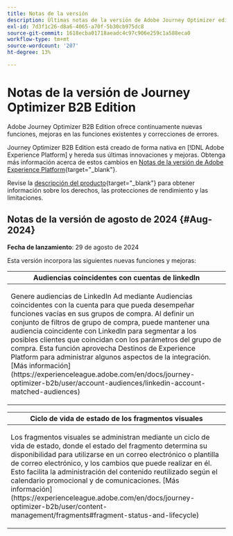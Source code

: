```yaml
---
title: Notas de la versión
description: Últimas notas de la versión de Adobe Journey Optimizer edición B2B
exl-id: 7d3f1c26-d8a6-4065-a70f-5b30cb975dc8
source-git-commit: 1618ecba01718aeadc4c97c906e259c1a588eca0
workflow-type: tm+mt
source-wordcount: '207'
ht-degree: 13%

---
```


# Notas de la versión de Journey Optimizer B2B Edition

Adobe Journey Optimizer B2B Edition ofrece continuamente nuevas funciones, mejoras en las funciones existentes y correcciones de errores.

Journey Optimizer B2B Edition está creado de forma nativa en [!DNL Adobe Experience Platform] y hereda sus últimas innovaciones y mejoras. Obtenga más información acerca de estos cambios en [Notas de la versión de Adobe Experience Platform](https://experienceleague.adobe.com/es/docs/experience-platform/release-notes/latest){target="_blank"}.

Revise la [descripción del producto](https://helpx.adobe.com/legal/product-descriptions/adobe-journey-optimizer-b2b.html){target="_blank"} para obtener información sobre los derechos, las protecciones de rendimiento y las limitaciones.

## Notas de la versión de agosto de 2024 {#Aug-2024}

**Fecha de lanzamiento**: 29 de agosto de 2024

Esta versión incorpora las siguientes nuevas funciones y mejoras:

<table>
<thead>
<tr>
<th><strong>Audiencias coincidentes con cuentas de linkedIn</strong><br/></th>
</tr>
</thead>
<tbody>
<tr>
<td>
<p>Genere audiencias de LinkedIn Ad mediante Audiencias coincidentes con la cuenta para que pueda desempeñar funciones vacías en sus grupos de compra. Al definir un conjunto de filtros de grupo de compra, puede mantener una audiencia coincidente con LinkedIn para segmentar a los posibles clientes que coincidan con los parámetros del grupo de compra. Esta función aprovecha Destinos de Experience Platform para administrar algunos aspectos de la integración. [Más información](https://experienceleague.adobe.com/en/docs/journey-optimizer-b2b/user/account-audiences/linkedin-account-matched-audiences)</p>
</td>
</tr>
</tbody>
</table>

<table>
<thead>
<tr>
<th><strong>Ciclo de vida de estado de los fragmentos visuales</strong><br/></th>
</tr>
</thead>
<tbody>
<tr>
<td>
<p>Los fragmentos visuales se administran mediante un ciclo de vida de estado, donde el estado del fragmento determina su disponibilidad para utilizarse en un correo electrónico o plantilla de correo electrónico, y los cambios que puede realizar en él. Esto facilita la administración del contenido reutilizado según el calendario promocional y de comunicaciones. [Más información](https://experienceleague.adobe.com/en/docs/journey-optimizer-b2b/user/content-management/fragments#fragment-status-and-lifecycle)</p>
</td>
</tr>
</tbody>
</table>
